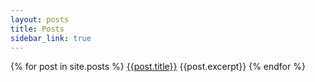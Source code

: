 ```yaml
---
layout: posts
title: Posts
sidebar_link: true
---
```


{% for post in site.posts %}
<a href="{{post.url}}">{{post.title}}</a>
{{post.excerpt}}
{% endfor %}

